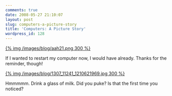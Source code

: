 ```yaml
---
comments: true
date: 2008-05-27 21:10:07
layout: post
slug: computers-a-picture-story
title: 'Computers: A Picture Story'
wordpress_id: 128
---
```


[{% img /images/blog/aah21.png 300 %}](/images/blog/aah21.png)

If I wanted to restart my computer now, I would have already. Thanks for the reminder, though!

[{% img /images/blog/1307_11241_1210621969.jpg 300 %}](/images/blog/1307_11241_1210621969.jpg)

Hmmmmm. Drink a glass of milk. Did you puke? Is that the first time you noticed?
